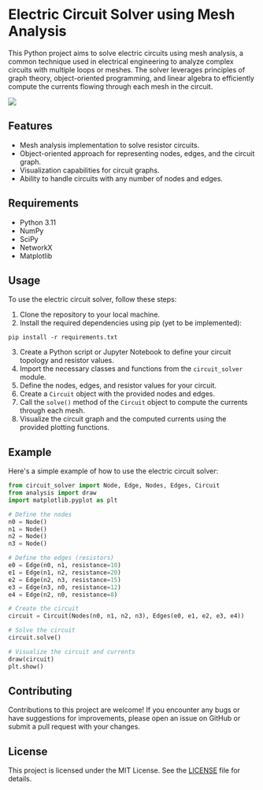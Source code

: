# Electric Circuit Solver using Mesh Analysis

This Python project aims to solve electric circuits using mesh analysis, a common technique used in electrical engineering to analyze complex circuits with multiple loops or meshes. The solver leverages principles of graph theory, object-oriented programming, and linear algebra to efficiently compute the currents flowing through each mesh in the circuit.

![](data/circuit.png)

## Features

- Mesh analysis implementation to solve resistor circuits.
- Object-oriented approach for representing nodes, edges, and the circuit graph.
- Visualization capabilities for circuit graphs.
- Ability to handle circuits with any number of nodes and edges.

## Requirements

- Python 3.11
- NumPy
- SciPy
- NetworkX
- Matplotlib

## Usage

To use the electric circuit solver, follow these steps:

1. Clone the repository to your local machine.
2. Install the required dependencies using pip (yet to be implemented):

```
pip install -r requirements.txt
```

3. Create a Python script or Jupyter Notebook to define your circuit topology and resistor values.
4. Import the necessary classes and functions from the `circuit_solver` module.
5. Define the nodes, edges, and resistor values for your circuit.
6. Create a `Circuit` object with the provided nodes and edges.
7. Call the `solve()` method of the `Circuit` object to compute the currents through each mesh.
8. Visualize the circuit graph and the computed currents using the provided plotting functions.

## Example

Here's a simple example of how to use the electric circuit solver:

```python
from circuit_solver import Node, Edge, Nodes, Edges, Circuit
from analysis import draw
import matplotlib.pyplot as plt

# Define the nodes
n0 = Node()
n1 = Node()
n2 = Node()
n3 = Node()

# Define the edges (resistors)
e0 = Edge(n0, n1, resistance=10)
e1 = Edge(n1, n2, resistance=20)
e2 = Edge(n2, n3, resistance=15)
e3 = Edge(n3, n0, resistance=12)
e4 = Edge(n2, n0, resistance=8)

# Create the circuit
circuit = Circuit(Nodes(n0, n1, n2, n3), Edges(e0, e1, e2, e3, e4))

# Solve the circuit
circuit.solve()

# Visualize the circuit and currents
draw(circuit)
plt.show()
```

## Contributing

Contributions to this project are welcome! If you encounter any bugs or have suggestions for improvements, please open an issue on GitHub or submit a pull request with your changes.

## License

This project is licensed under the MIT License. See the [LICENSE](LICENSE) file for details.
